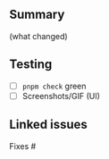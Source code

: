 ## Summary
(what changed)

## Testing
- [ ] `pnpm check` green
- [ ] Screenshots/GIF (UI)

## Linked issues
Fixes #
